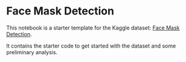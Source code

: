 # Face Mask Detection

This notebook is a starter template for the Kaggle dataset: [Face Mask Detection](https://www.kaggle.com/andrewmvd/face-mask-detection).

It contains the starter code to get started with the dataset and some preliminary analysis.
